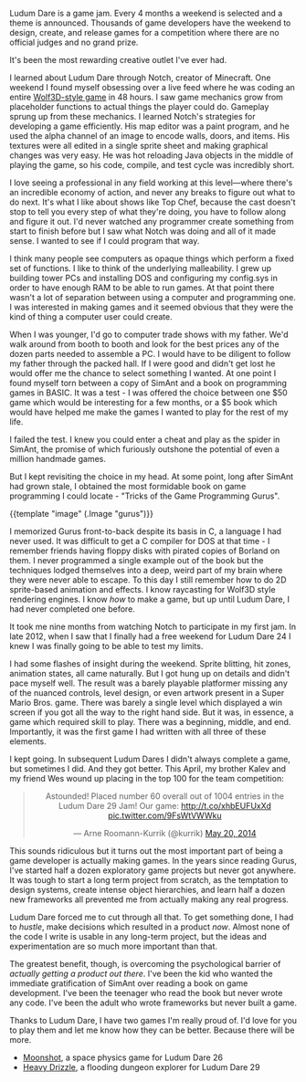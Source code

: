 [1]: http://www.ludumdare.com/compo/ludum-dare-21/?action=preview&uid=398
[2]: http://eg.regio.us/ld26/
[3]: http://eg.regio.us/ld29/

Ludum Dare is a game jam. Every 4 months a weekend is selected and a theme is
announced. Thousands of game developers have the weekend to design, create, and
release games for a competition where there are no official judges and no grand
prize.

It's been the most rewarding creative outlet I've ever had.

<!--BREAK-->

I learned about Ludum Dare through Notch, creator of Minecraft.  One weekend I
found myself obsessing over a live feed where he was coding an entire
[Wolf3D-style game][1] in 48 hours.  I saw game mechanics grow from placeholder
functions to actual things the player could do. Gameplay sprung up from these
mechanics.  I learned Notch's strategies for developing a game efficiently.
His map editor was a paint program, and he used the alpha channel of an image
to encode walls, doors, and items.  His textures were all edited in a single
sprite sheet and making graphical changes was very easy.  He was hot reloading
Java objects in the middle of playing the game, so his code, compile, and test
cycle was incredibly short.

I love seeing a professional in any field working at this level&mdash;where
there's an incredible economy of action, and never any breaks to figure out
what to do next.  It's what I like about shows like Top Chef, because the cast
doesn't stop to tell you every step of what they're doing, you have to follow
along and figure it out.  I'd never watched any programmer create something
from start to finish before but I saw what Notch was doing and all of it made
sense.  I wanted to see if I could program that way.

I think many people see computers as opaque things which perform a fixed set of
functions.  I like to think of the underlying malleability.  I grew up building
tower PCs and installing DOS and configuring my config.sys in order to have
enough RAM to be able to run games.  At that point there wasn't a lot of
separation between using a computer and programming one.  I was interested in
making games and it seemed obvious that they were the kind of thing a computer
user could create.

When I was younger, I'd go to computer trade shows with my father.  We'd walk
around from booth to booth and look for the best prices any of the dozen parts
needed to assemble a PC.  I would have to be diligent to follow my father
through the packed hall.  If I were good and didn't get lost he would offer me
the chance to select something I wanted.  At one point I found myself torn
between a copy of SimAnt and a book on programming games in BASIC. It was a
test - I was offered the choice between one $50 game which would be interesting
for a few months, or a $5 book which would have helped me make the games I
wanted to play for the rest of my life.

I failed the test.  I knew you could enter a cheat and play as the spider
in SimAnt, the promise of which furiously outshone the potential of even
a million handmade games.

But I kept revisiting the choice in my head.  At some point, long after SimAnt
had grown stale, I obtained the most formidable book on game
programming I could locate - "Tricks of the Game Programming Gurus".

<p class="centered">
  {{template "image" (.Image "gurus")}}
</p>

I memorized Gurus front-to-back despite its basis in C, a language I had never
used.  It was difficult to get a C compiler for DOS at that time - I remember
friends having floppy disks with pirated copies of Borland on them.  I never
programmed a single example out of the book but the techniques lodged
themselves into a deep, weird part of my brain where they were never able to
escape.  To this day I still remember how to do 2D sprite-based animation and
effects.  I know raycasting for Wolf3D style rendering engines.  I know _how_
to make a game, but up until Ludum Dare, I had never completed one before.

It took me nine months from watching Notch to participate in my first jam.  In
late 2012, when I saw that I finally had a free weekend for Ludum Dare 24 I
knew I was finally going to be able to test my limits.

I had some flashes of insight during the weekend.  Sprite blitting, hit zones,
animation states, all came naturally.  But I got hung up on details and didn't
pace myself well.  The result was a barely playable platformer missing any of
the nuanced controls, level design, or even artwork present in a Super Mario
Bros. game.  There was barely a single level which displayed a win screen if
you got all the way to the right hand side.  But it was, in essence, a game
which required skill to play.  There was a beginning, middle, and end.
Importantly, it was the first game I had written with all three of these
elements.

I kept going.  In subsequent Ludum Dares I didn't always complete a game, but
sometimes I did. And they got better.  This April, my brother Kalev and my
friend Wes wound up placing in the top 100 for the team competition:

<blockquote class="twitter-tweet" lang="en" align="center"><p>Astounded! Placed number 60 overall out of 1004 entries in the Ludum Dare 29 Jam! Our game: <a href="http://t.co/xhbEUFUxXd">http://t.co/xhbEUFUxXd</a> <a href="http://t.co/9FsWtVWWku">pic.twitter.com/9FsWtVWWku</a></p>&mdash; Arne Roomann-Kurrik (@kurrik) <a href="https://twitter.com/kurrik/statuses/468587103870128128">May 20, 2014</a></blockquote>

This sounds ridiculous but it turns out the most important part of being a game
developer is actually making games.  In the years since reading Gurus, I've
started half a dozen exploratory game projects but never got anywhere.  It was
tough to start a long term project from scratch, as the temptation to design
systems, create intense object hierarchies, and learn half a dozen new
frameworks all prevented me from actually making any real progress.

Ludum Dare forced me to cut through all that.  To get something done, I had to
_hustle_, make decisions which resulted in a product _now_.  Almost none of the
code I write is usable in any long-term project, but the ideas and
experimentation are so much more important than that.

The greatest benefit, though, is overcoming the psychological barrier of
_actually getting a product out there_.  I've been the kid who wanted the
immediate gratification of SimAnt over reading a book on game development.
I've been the teenager who read the book but never wrote any code.  I've been
the adult who wrote frameworks but never built a game.

Thanks to Ludum Dare, I have two games I'm really proud of.  I'd love for you
to play them and let me know how they can be better.  Because there will be
more.

  * [Moonshot][2], a space physics game for Ludum Dare 26
  * [Heavy Drizzle][3], a flooding dungeon explorer for Ludum Dare 29

